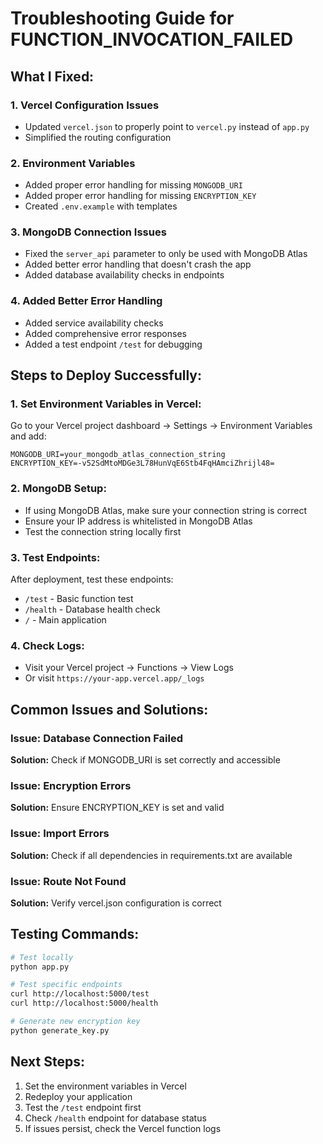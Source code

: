 # Troubleshooting Guide for FUNCTION_INVOCATION_FAILED

## What I Fixed:

### 1. **Vercel Configuration Issues**
- Updated `vercel.json` to properly point to `vercel.py` instead of `app.py`
- Simplified the routing configuration

### 2. **Environment Variables**
- Added proper error handling for missing `MONGODB_URI`
- Added proper error handling for missing `ENCRYPTION_KEY`
- Created `.env.example` with templates

### 3. **MongoDB Connection Issues**
- Fixed the `server_api` parameter to only be used with MongoDB Atlas
- Added better error handling that doesn't crash the app
- Added database availability checks in endpoints

### 4. **Added Better Error Handling**
- Added service availability checks
- Added comprehensive error responses
- Added a test endpoint `/test` for debugging

## Steps to Deploy Successfully:

### 1. **Set Environment Variables in Vercel:**
Go to your Vercel project dashboard → Settings → Environment Variables and add:

```
MONGODB_URI=your_mongodb_atlas_connection_string
ENCRYPTION_KEY=-v52SdMtoMDGe3L78HunVqE6Stb4FqHAmciZhrijl48=
```

### 2. **MongoDB Setup:**
- If using MongoDB Atlas, make sure your connection string is correct
- Ensure your IP address is whitelisted in MongoDB Atlas
- Test the connection string locally first

### 3. **Test Endpoints:**
After deployment, test these endpoints:
- `/test` - Basic function test
- `/health` - Database health check
- `/` - Main application

### 4. **Check Logs:**
- Visit your Vercel project → Functions → View Logs
- Or visit `https://your-app.vercel.app/_logs`

## Common Issues and Solutions:

### Issue: Database Connection Failed
**Solution:** Check if MONGODB_URI is set correctly and accessible

### Issue: Encryption Errors
**Solution:** Ensure ENCRYPTION_KEY is set and valid

### Issue: Import Errors
**Solution:** Check if all dependencies in requirements.txt are available

### Issue: Route Not Found
**Solution:** Verify vercel.json configuration is correct

## Testing Commands:

```bash
# Test locally
python app.py

# Test specific endpoints
curl http://localhost:5000/test
curl http://localhost:5000/health

# Generate new encryption key
python generate_key.py
```

## Next Steps:

1. Set the environment variables in Vercel
2. Redeploy your application
3. Test the `/test` endpoint first
4. Check `/health` endpoint for database status
5. If issues persist, check the Vercel function logs
